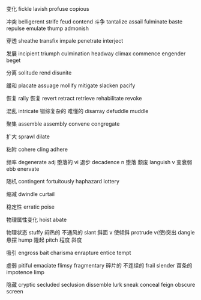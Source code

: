 变化
fickle
lavish
profuse
copious

冲突
belligerent
strife
feud
contend 斗争
tantalize
assail
fulminate
baste
repulse
emulate
thump
admonish

穿透
sheathe
transfix
impale
penetrate
interject

发展
incipient
triumph
culmination
headway
climax
commence
engender
beget

分离
solitude
rend
disunite

缓和
placate
assuage
mollify
mitigate
slacken
pacify

恢复
rally 恢复
revert
retract
retrieve
rehabilitate
revoke

混乱
intricate 错综复杂的 难懂的
disarray
defuddle
muddle

聚集
assemble
assembly
convene
congregate

扩大
sprawl
dilate

粘附
cohere
cling
adhere

频率
degenerate adj 堕落的 vi 退步
decadence n 堕落 颓废
languish v 变衰弱
ebb
enervate

随机
contingent
fortuitously
haphazard
lottery

缩减
dwindle
curtail

稳定性
erratic
poise

物理属性变化
hoist
abate

物理状态
stuffy 闷热的 不通风的
slant 斜面 v 使倾斜
protrude v(使)突出
dangle 悬摆
hump 隆起
pitch 程度 斜度

吸引
engross
bait
charisma
enrapture
entice
tempt

虚弱
pitiful
emaciate
flimsy
fragmentary 碎片的 不连续的
frail
slender 苗条的
impotence
limp

隐藏
cryptic
secluded
seclusion
dissemble
lurk
sneak
conceal
feign
obscure
screen
